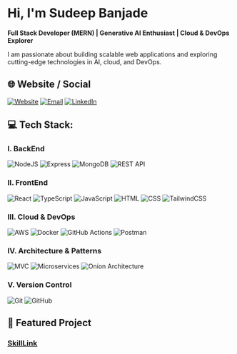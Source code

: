 # Hi, I'm Sudeep Banjade  

**Full Stack Developer (MERN) | Generative AI Enthusiast | Cloud & DevOps Explorer**  

I am passionate about building scalable web applications and exploring cutting-edge technologies in AI, cloud, and DevOps.


## 🌐 Website / Social
[![Website](https://img.shields.io/badge/Website-blue?style=for-the-badge)](https://sudeepbanjade.com)
[![Email](https://img.shields.io/badge/Email-red?style=for-the-badge)](mailto:sudeepbanjade21@gmail.com)
[![LinkedIn](https://img.shields.io/badge/LinkedIn-blue?style=for-the-badge)](https://linkedin.com/in/sudeepbanjade21)


## 💻 Tech Stack:

### I. BackEnd
![NodeJS](https://img.shields.io/badge/Node.js-43853D?style=for-the-badge&logo=node.js&logoColor=white)
![Express](https://img.shields.io/badge/Express.js-000000?style=for-the-badge&logo=express&logoColor=white)
![MongoDB](https://img.shields.io/badge/MongoDB-4EA94B?style=for-the-badge&logo=mongodb&logoColor=white)
![REST API](https://img.shields.io/badge/REST%20API-008080?style=for-the-badge)

### II. FrontEnd
![React](https://img.shields.io/badge/React-20232A?style=for-the-badge&logo=react&logoColor=61DAFB)
![TypeScript](https://img.shields.io/badge/TypeScript-3178C6?style=for-the-badge&logo=typescript&logoColor=white)
![JavaScript](https://img.shields.io/badge/JavaScript-F7DF1E?style=for-the-badge&logo=javascript&logoColor=black)
![HTML](https://img.shields.io/badge/HTML5-E34F26?style=for-the-badge&logo=html5&logoColor=white)
![CSS](https://img.shields.io/badge/CSS3-1572B6?style=for-the-badge&logo=css3&logoColor=white)
![TailwindCSS](https://img.shields.io/badge/TailwindCSS-38B2AC?style=for-the-badge&logo=tailwind-css&logoColor=white)


### III. Cloud & DevOps
![AWS](https://img.shields.io/badge/AWS-FF9900?style=for-the-badge&logo=amazonaws&logoColor=white)
![Docker](https://img.shields.io/badge/Docker-2496ED?style=for-the-badge&logo=docker&logoColor=white)
![GitHub Actions](https://img.shields.io/badge/GitHub%20Actions-2088FF?style=for-the-badge&logo=githubactions&logoColor=white)
![Postman](https://img.shields.io/badge/Postman-FF6C37?style=for-the-badge&logo=postman&logoColor=white)

### IV. Architecture & Patterns
![MVC](https://img.shields.io/badge/MVC-1976D2?style=for-the-badge)
![Microservices](https://img.shields.io/badge/Microservices-FF6F00?style=for-the-badge)
![Onion Architecture](https://img.shields.io/badge/Onion%20Architecture-0097A7?style=for-the-badge)

### V. Version Control
![Git](https://img.shields.io/badge/git-%23F05033.svg?style=for-the-badge&logo=git&logoColor=white)
![GitHub](https://img.shields.io/badge/github-%23121011.svg?style=for-the-badge&logo=github&logoColor=white)


## 📂 Featured Project

### [SkillLink](https://github.com/birajraya/skilllink)
